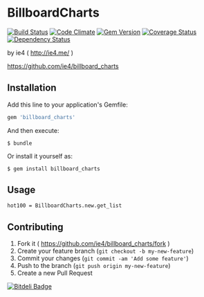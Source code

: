 # BillboardCharts

[![Build Status](https://travis-ci.org/ie4/billboard_charts.svg?branch=master)](https://travis-ci.org/ie4/billboard_charts)
[![Code Climate](https://codeclimate.com/github/ie4/billboard_charts/badges/gpa.svg)](https://codeclimate.com/github/ie4/billboard_charts)
[![Gem Version](https://badge.fury.io/rb/billboard_charts.svg)](http://badge.fury.io/rb/billboard_charts)
[![Coverage Status](https://coveralls.io/repos/ie4/billboard_charts/badge.svg?branch=master)](https://coveralls.io/r/ie4/billboard_charts?branch=master)
[![Dependency Status](https://gemnasium.com/ie4/billboard_charts.svg)](https://gemnasium.com/ie4/billboard_charts)

by ie4 ( http://ie4.me/ )

https://github.com/ie4/billboard_charts

## Installation

Add this line to your application's Gemfile:

```ruby
gem 'billboard_charts'
```

And then execute:

    $ bundle

Or install it yourself as:

    $ gem install billboard_charts

## Usage

	hot100 = BillboardCharts.new.get_list

## Contributing

1. Fork it ( https://github.com/ie4/billboard_charts/fork )
2. Create your feature branch (`git checkout -b my-new-feature`)
3. Commit your changes (`git commit -am 'Add some feature'`)
4. Push to the branch (`git push origin my-new-feature`)
5. Create a new Pull Request


[![Bitdeli Badge](https://d2weczhvl823v0.cloudfront.net/ie4/billboard_charts/trend.png)](https://bitdeli.com/free "Bitdeli Badge")

